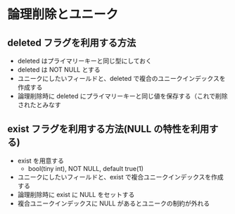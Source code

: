 # 論理削除とユニーク

## deleted フラグを利用する方法

- deleted はプライマリーキーと同じ型にしておく
- deleted は NOT NULL とする
- ユニークにしたいフィールドと、deleted で複合のユニークインデックスを作成する
- 論理削除時に deleted にプライマリーキーと同じ値を保存する（これで削除されたとみなす

## exist フラグを利用する方法(NULL の特性を利用する)

- exist を用意する
  - bool(tiny int), NOT NULL, default true(1)
- ユニークにしたいフィールドと、exist で複合ユニークインデックスを作成する
- 論理削除時に exist に NULL をセットする
- 複合ユニークインデックスに NULL があるとユニークの制約が外れる

